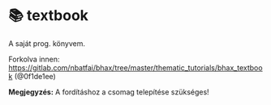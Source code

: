 # 📚 textbook

A saját prog. könyvem.

Forkolva innen: https://gitlab.com/nbatfai/bhax/tree/master/thematic_tutorials/bhax_textbook (@0f1de1ee)

**Megjegyzés:** A fordításhoz a csomag telepítése szükséges!
